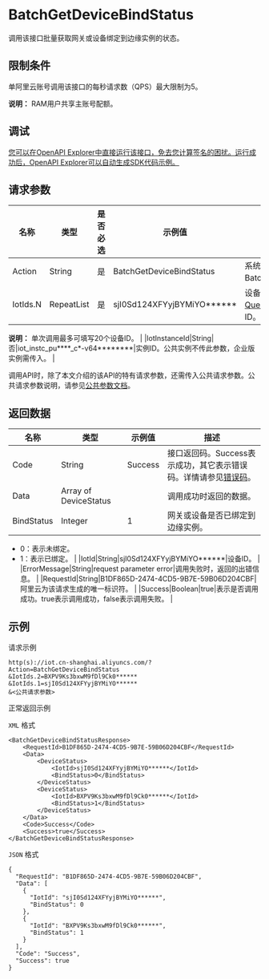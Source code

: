 # BatchGetDeviceBindStatus

调用该接口批量获取网关或设备绑定到边缘实例的状态。

## 限制条件

单阿里云账号调用该接口的每秒请求数（QPS）最大限制为5。

**说明：** RAM用户共享主账号配额。

## 调试

[您可以在OpenAPI Explorer中直接运行该接口，免去您计算签名的困扰。运行成功后，OpenAPI Explorer可以自动生成SDK代码示例。](https://api.aliyun.com/#product=Iot&api=BatchGetDeviceBindStatus&type=RPC&version=2018-01-20)

## 请求参数

|名称|类型|是否必选|示例值|描述|
|--|--|----|---|--|
|Action|String|是|BatchGetDeviceBindStatus|系统规定参数。取值：BatchGetDeviceBindStatus。 |
|IotIds.N|RepeatList|是|sjI0Sd124XFYyjBYMiYO\*\*\*\*\*\*|设备ID列表。可调用[QueryDevice](~~69905~~)接口查询设备ID。

 **说明：** 单次调用最多可填写20个设备ID。 |
|IotInstanceId|String|否|iot\_instc\_pu\*\*\*\*\_c\*-v64\*\*\*\*\*\*\*\*|实例ID。公共实例不传此参数，企业版实例需传入。 |

调用API时，除了本文介绍的该API的特有请求参数，还需传入公共请求参数。公共请求参数说明，请参见[公共参数文档](~~135196~~)。

## 返回数据

|名称|类型|示例值|描述|
|--|--|---|--|
|Code|String|Success|接口返回码。Success表示成功，其它表示错误码。详情请参见[错误码](~~135200~~)。 |
|Data|Array of DeviceStatus| |调用成功时返回的数据。 |
|BindStatus|Integer|1|网关或设备是否已绑定到边缘实例。

 -   0：表示未绑定。
-   1：表示已绑定。 |
|IotId|String|sjI0Sd124XFYyjBYMiYO\*\*\*\*\*\*|设备ID。 |
|ErrorMessage|String|request parameter error|调用失败时，返回的出错信息。 |
|RequestId|String|B1DF865D-2474-4CD5-9B7E-59B06D204CBF|阿里云为该请求生成的唯一标识符。 |
|Success|Boolean|true|表示是否调用成功。true表示调用成功，false表示调用失败。 |

## 示例

请求示例

```
http(s)://iot.cn-shanghai.aliyuncs.com/?Action=BatchGetDeviceBindStatus
&IotIds.2=BXPV9Ks3bxwM9fDl9Ck0******
&IotIds.1=sjI0Sd124XFYyjBYMiYO******
&<公共请求参数>
```

正常返回示例

`XML` 格式

```
<BatchGetDeviceBindStatusResponse>
    <RequestId>B1DF865D-2474-4CD5-9B7E-59B06D204CBF</RequestId>
    <Data>
        <DeviceStatus>
            <IotId>sjI0Sd124XFYyjBYMiYO******</IotId>
            <BindStatus>0</BindStatus>
        </DeviceStatus>
        <DeviceStatus>
            <IotId>BXPV9Ks3bxwM9fDl9Ck0******</IotId>
            <BindStatus>1</BindStatus>
        </DeviceStatus>
    </Data>
    <Code>Success</Code>
    <Success>true</Success>
</BatchGetDeviceBindStatusResponse>
```

`JSON` 格式

```
{
  "RequestId": "B1DF865D-2474-4CD5-9B7E-59B06D204CBF",
  "Data": [
    {
      "IotId": "sjI0Sd124XFYyjBYMiYO******",
      "BindStatus": 0
    },
    {
      "IotId": "BXPV9Ks3bxwM9fDl9Ck0******",
      "BindStatus": 1
    }
  ],
  "Code": "Success",
  "Success": true
}
```


